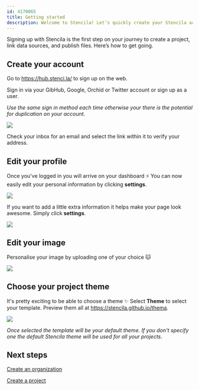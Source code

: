 ```yaml
---
id: 4170065
title: Getting started
description: Welcome to Stencila! Let’s quickly create your Stencila account and show you around so you can get started
---
```


Signing up with Stencila is the first step on your journey to create a project, link data sources, and publish files. Here’s how to get going.

## Create your account


Go to https://hub.stenci.la/ to sign up on the web.

Sign in via your GibHub, Google, Orchid or Twitter account or sign up as a user. 

*Use the same sign in method each time otherwise your there is the potential for duplication on your account.*

![](http://stencila.github.io/hub/me-signup-anon-360x640.png)

Check your inbox for an email and select the link within it to verify your address. 

## Edit your profile

Once you've logged in you will arrive on your dashboard :zap: 
You can now easily edit your personal information by clicking **settings**. 

![](https://i.imgur.com/Wqk8Osz.png)

If you want to add a little extra information it helps make your page look awesome. Simply click **settings**.

![](https://i.imgur.com/HiPdVlK.png)

## Edit your image

Personalise your image by uploading one of your choice :cat:

![](https://i.imgur.com/3AL5q3T.png)

## Choose your project theme

It's pretty exciting to be able to choose a theme :sparkles: Select **Theme** to select your template. Preview them all at https://stencila.github.io/thema.

![](https://i.imgur.com/kFXFbXW.png)

*Once selected the template will be your default theme. If you don't specify one the default Stencila theme will be used for all your projects*. 

## Next steps
 
[Create an organization](./https://hackmd.io/HzFwQFPuQvGpn_VZpa49yA)

[Create a project](https://hackmd.io/u3DIkALuSL2oTcx6JU4aZQ)








